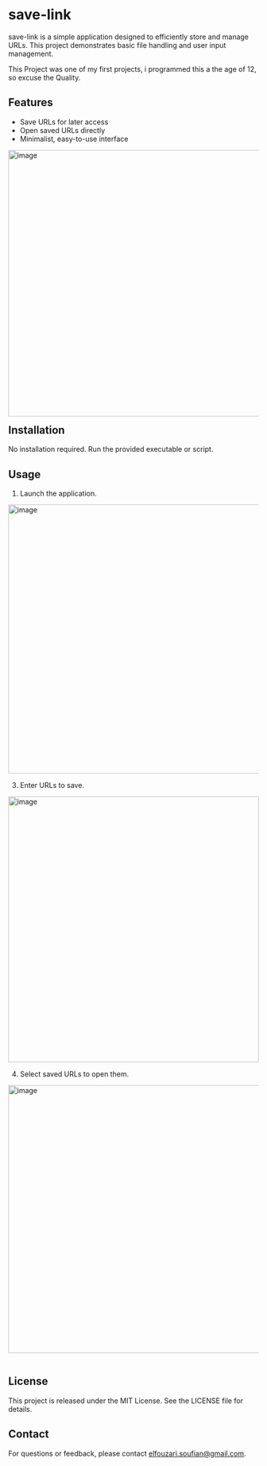# save-link

save-link is a simple application designed to efficiently store and manage URLs. This project demonstrates basic file handling and user input management.

This Project was one of my first projects, i programmed this a the age of 12, so excuse the Quality.

## Features

- Save URLs for later access  
- Open saved URLs directly  
- Minimalist, easy-to-use interface

<img src="https://github.com/user-attachments/assets/9ee76492-7ef4-4b66-916d-30f1df51a13b" alt="image" width="507" height="535" style="float:left; margin-right:15px; margin-bottom:15px;" />

## Installation

No installation required. Run the provided executable or script.

## Usage

1. Launch the application.  
<img src="https://github.com/user-attachments/assets/f98b7e32-72a7-41de-a0de-d3e99dc7217b" alt="image" width="507" height="540" style="float:left; margin-right:15px; margin-bottom:15px;" />

3. Enter URLs to save.  
<img src="https://github.com/user-attachments/assets/c01b03ef-54ee-4543-a9d7-4f98c93e989d" alt="image" width="504" height="534" style="float:left; margin-right:15px; margin-bottom:15px;" />

4. Select saved URLs to open them.  
<img src="https://github.com/user-attachments/assets/5e2546d0-3b45-46db-beb4-bd7a7f30f71a" alt="image" width="507" height="538" style="float:left; margin-right:15px; margin-bottom:15px;" />

<br clear="both" />

## License

This project is released under the MIT License. See the LICENSE file for details.

## Contact

For questions or feedback, please contact elfouzari.soufian@gmail.com.
